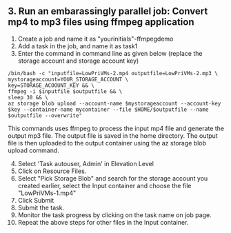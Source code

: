 ## 3. Run an embarassingly parallel job: Convert mp4 to mp3 files using ffmpeg application

1. Create a job and name it as "yourinitials"-ffmpegdemo 
2. Add a task in the job, and name it as task1
3. Enter the command in command line as given below (replace the storage account and storage account key)

```
/bin/bash -c "inputfile=LowPriVMs-2.mp4 outputfile=LowPriVMs-2.mp3 \
mystorageaccount=YOUR_STORAGE_ACCOUNT \
key=STORAGE_ACOOUNT_KEY && \
ffmpeg -i $inputfile $outputfile && \
sleep 30 && \
az storage blob upload --account-name $mystorageaccount --account-key $key --container-name mycontainer --file $HOME/$outputfile --name $outputfile --overwrite"
```

This commands uses ffmpeg to process the input mp4 file and generate the output mp3 file. The output file is saved in the home directory. The output file is then uploaded to the output container using the az storage blob upload command.  

4. Select 'Task autouser, Admin' in Elevation Level
5. Click on Resource Files. 
6. Select "Pick Storage Blob" and search for the storage account you created earlier, select the Input container and choose the file "LowPriVMs-1.mp4"
7. Click Submit
8. Submit the task.
9. Monitor the task progress by clicking on the task name on job page. 
10. Repeat the above steps for other files in the Input container. 

